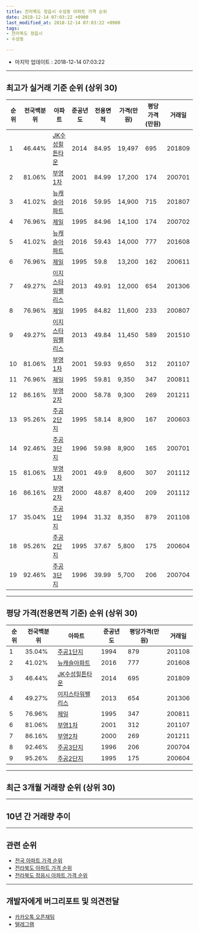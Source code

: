```yaml
---
title: 전라북도 정읍시 수성동 아파트 가격 순위
date: 2018-12-14 07:03:22 +0900
last_modified_at: 2018-12-14 07:03:22 +0900
tags:
- 전라북도 정읍시
- 수성동

---
```


* 마지막 업데이트 : 2018-12-14 07:03:22

---

## 최고가 실거래 기준 순위 (상위 30)


|순위|전국백분위|아파트|준공년도|전용면적|가격(만원)|평당가격(만원)|거래일|
|---|---|---|---|---|---|---|---|
|1|46.44%|[JK수성힐튼타운](https://search.naver.com/search.naver?query=%EC%A0%84%EB%9D%BC%EB%B6%81%EB%8F%84+%EC%A0%95%EC%9D%8D%EC%8B%9C+%EC%88%98%EC%84%B1%EB%8F%99+JK%EC%88%98%EC%84%B1%ED%9E%90%ED%8A%BC%ED%83%80%EC%9A%B4)|2014|84.95|19,497|695|201809|
|2|81.06%|[부영1차](https://search.naver.com/search.naver?query=%EC%A0%84%EB%9D%BC%EB%B6%81%EB%8F%84+%EC%A0%95%EC%9D%8D%EC%8B%9C+%EC%88%98%EC%84%B1%EB%8F%99+%EB%B6%80%EC%98%811%EC%B0%A8)|2001|84.99|17,200|174|200701|
|3|41.02%|[뉴캐슬아파트](https://search.naver.com/search.naver?query=%EC%A0%84%EB%9D%BC%EB%B6%81%EB%8F%84+%EC%A0%95%EC%9D%8D%EC%8B%9C+%EC%88%98%EC%84%B1%EB%8F%99+%EB%89%B4%EC%BA%90%EC%8A%AC%EC%95%84%ED%8C%8C%ED%8A%B8)|2016|59.95|14,900|715|201807|
|4|76.96%|[제일](https://search.naver.com/search.naver?query=%EC%A0%84%EB%9D%BC%EB%B6%81%EB%8F%84+%EC%A0%95%EC%9D%8D%EC%8B%9C+%EC%88%98%EC%84%B1%EB%8F%99+%EC%A0%9C%EC%9D%BC)|1995|84.96|14,100|174|200702|
|5|41.02%|[뉴캐슬아파트](https://search.naver.com/search.naver?query=%EC%A0%84%EB%9D%BC%EB%B6%81%EB%8F%84+%EC%A0%95%EC%9D%8D%EC%8B%9C+%EC%88%98%EC%84%B1%EB%8F%99+%EB%89%B4%EC%BA%90%EC%8A%AC%EC%95%84%ED%8C%8C%ED%8A%B8)|2016|59.43|14,000|777|201608|
|6|76.96%|[제일](https://search.naver.com/search.naver?query=%EC%A0%84%EB%9D%BC%EB%B6%81%EB%8F%84+%EC%A0%95%EC%9D%8D%EC%8B%9C+%EC%88%98%EC%84%B1%EB%8F%99+%EC%A0%9C%EC%9D%BC)|1995|59.8|13,200|162|200611|
|7|49.27%|[이지스타워팰리스](https://search.naver.com/search.naver?query=%EC%A0%84%EB%9D%BC%EB%B6%81%EB%8F%84+%EC%A0%95%EC%9D%8D%EC%8B%9C+%EC%88%98%EC%84%B1%EB%8F%99+%EC%9D%B4%EC%A7%80%EC%8A%A4%ED%83%80%EC%9B%8C%ED%8C%B0%EB%A6%AC%EC%8A%A4)|2013|49.91|12,000|654|201306|
|8|76.96%|[제일](https://search.naver.com/search.naver?query=%EC%A0%84%EB%9D%BC%EB%B6%81%EB%8F%84+%EC%A0%95%EC%9D%8D%EC%8B%9C+%EC%88%98%EC%84%B1%EB%8F%99+%EC%A0%9C%EC%9D%BC)|1995|84.82|11,600|233|200807|
|9|49.27%|[이지스타워팰리스](https://search.naver.com/search.naver?query=%EC%A0%84%EB%9D%BC%EB%B6%81%EB%8F%84+%EC%A0%95%EC%9D%8D%EC%8B%9C+%EC%88%98%EC%84%B1%EB%8F%99+%EC%9D%B4%EC%A7%80%EC%8A%A4%ED%83%80%EC%9B%8C%ED%8C%B0%EB%A6%AC%EC%8A%A4)|2013|49.84|11,450|589|201510|
|10|81.06%|[부영1차](https://search.naver.com/search.naver?query=%EC%A0%84%EB%9D%BC%EB%B6%81%EB%8F%84+%EC%A0%95%EC%9D%8D%EC%8B%9C+%EC%88%98%EC%84%B1%EB%8F%99+%EB%B6%80%EC%98%811%EC%B0%A8)|2001|59.93|9,650|312|201107|
|11|76.96%|[제일](https://search.naver.com/search.naver?query=%EC%A0%84%EB%9D%BC%EB%B6%81%EB%8F%84+%EC%A0%95%EC%9D%8D%EC%8B%9C+%EC%88%98%EC%84%B1%EB%8F%99+%EC%A0%9C%EC%9D%BC)|1995|59.81|9,350|347|200811|
|12|86.16%|[부영2차](https://search.naver.com/search.naver?query=%EC%A0%84%EB%9D%BC%EB%B6%81%EB%8F%84+%EC%A0%95%EC%9D%8D%EC%8B%9C+%EC%88%98%EC%84%B1%EB%8F%99+%EB%B6%80%EC%98%812%EC%B0%A8)|2000|58.78|9,300|269|201211|
|13|95.26%|[주공2단지](https://search.naver.com/search.naver?query=%EC%A0%84%EB%9D%BC%EB%B6%81%EB%8F%84+%EC%A0%95%EC%9D%8D%EC%8B%9C+%EC%88%98%EC%84%B1%EB%8F%99+%EC%A3%BC%EA%B3%B52%EB%8B%A8%EC%A7%80)|1995|58.14|8,900|167|200603|
|14|92.46%|[주공3단지](https://search.naver.com/search.naver?query=%EC%A0%84%EB%9D%BC%EB%B6%81%EB%8F%84+%EC%A0%95%EC%9D%8D%EC%8B%9C+%EC%88%98%EC%84%B1%EB%8F%99+%EC%A3%BC%EA%B3%B53%EB%8B%A8%EC%A7%80)|1996|59.98|8,900|165|200701|
|15|81.06%|[부영1차](https://search.naver.com/search.naver?query=%EC%A0%84%EB%9D%BC%EB%B6%81%EB%8F%84+%EC%A0%95%EC%9D%8D%EC%8B%9C+%EC%88%98%EC%84%B1%EB%8F%99+%EB%B6%80%EC%98%811%EC%B0%A8)|2001|49.9|8,600|307|201112|
|16|86.16%|[부영2차](https://search.naver.com/search.naver?query=%EC%A0%84%EB%9D%BC%EB%B6%81%EB%8F%84+%EC%A0%95%EC%9D%8D%EC%8B%9C+%EC%88%98%EC%84%B1%EB%8F%99+%EB%B6%80%EC%98%812%EC%B0%A8)|2000|48.87|8,400|209|201112|
|17|35.04%|[주공1단지](https://search.naver.com/search.naver?query=%EC%A0%84%EB%9D%BC%EB%B6%81%EB%8F%84+%EC%A0%95%EC%9D%8D%EC%8B%9C+%EC%88%98%EC%84%B1%EB%8F%99+%EC%A3%BC%EA%B3%B51%EB%8B%A8%EC%A7%80)|1994|31.32|8,350|879|201108|
|18|95.26%|[주공2단지](https://search.naver.com/search.naver?query=%EC%A0%84%EB%9D%BC%EB%B6%81%EB%8F%84+%EC%A0%95%EC%9D%8D%EC%8B%9C+%EC%88%98%EC%84%B1%EB%8F%99+%EC%A3%BC%EA%B3%B52%EB%8B%A8%EC%A7%80)|1995|37.67|5,800|175|200604|
|19|92.46%|[주공3단지](https://search.naver.com/search.naver?query=%EC%A0%84%EB%9D%BC%EB%B6%81%EB%8F%84+%EC%A0%95%EC%9D%8D%EC%8B%9C+%EC%88%98%EC%84%B1%EB%8F%99+%EC%A3%BC%EA%B3%B53%EB%8B%A8%EC%A7%80)|1996|39.99|5,700|206|200704|


---

## 평당 가격(전용면적 기준) 순위 (상위 30)


|순위|전국백분위|아파트|준공년도|평당가격(만원)|거래일|
|---|---|---|---|---|---|
|1|35.04%|[주공1단지](https://search.naver.com/search.naver?query=%EC%A0%84%EB%9D%BC%EB%B6%81%EB%8F%84+%EC%A0%95%EC%9D%8D%EC%8B%9C+%EC%88%98%EC%84%B1%EB%8F%99+%EC%A3%BC%EA%B3%B51%EB%8B%A8%EC%A7%80)|1994|879|201108|
|2|41.02%|[뉴캐슬아파트](https://search.naver.com/search.naver?query=%EC%A0%84%EB%9D%BC%EB%B6%81%EB%8F%84+%EC%A0%95%EC%9D%8D%EC%8B%9C+%EC%88%98%EC%84%B1%EB%8F%99+%EB%89%B4%EC%BA%90%EC%8A%AC%EC%95%84%ED%8C%8C%ED%8A%B8)|2016|777|201608|
|3|46.44%|[JK수성힐튼타운](https://search.naver.com/search.naver?query=%EC%A0%84%EB%9D%BC%EB%B6%81%EB%8F%84+%EC%A0%95%EC%9D%8D%EC%8B%9C+%EC%88%98%EC%84%B1%EB%8F%99+JK%EC%88%98%EC%84%B1%ED%9E%90%ED%8A%BC%ED%83%80%EC%9A%B4)|2014|695|201809|
|4|49.27%|[이지스타워팰리스](https://search.naver.com/search.naver?query=%EC%A0%84%EB%9D%BC%EB%B6%81%EB%8F%84+%EC%A0%95%EC%9D%8D%EC%8B%9C+%EC%88%98%EC%84%B1%EB%8F%99+%EC%9D%B4%EC%A7%80%EC%8A%A4%ED%83%80%EC%9B%8C%ED%8C%B0%EB%A6%AC%EC%8A%A4)|2013|654|201306|
|5|76.96%|[제일](https://search.naver.com/search.naver?query=%EC%A0%84%EB%9D%BC%EB%B6%81%EB%8F%84+%EC%A0%95%EC%9D%8D%EC%8B%9C+%EC%88%98%EC%84%B1%EB%8F%99+%EC%A0%9C%EC%9D%BC)|1995|347|200811|
|6|81.06%|[부영1차](https://search.naver.com/search.naver?query=%EC%A0%84%EB%9D%BC%EB%B6%81%EB%8F%84+%EC%A0%95%EC%9D%8D%EC%8B%9C+%EC%88%98%EC%84%B1%EB%8F%99+%EB%B6%80%EC%98%811%EC%B0%A8)|2001|312|201107|
|7|86.16%|[부영2차](https://search.naver.com/search.naver?query=%EC%A0%84%EB%9D%BC%EB%B6%81%EB%8F%84+%EC%A0%95%EC%9D%8D%EC%8B%9C+%EC%88%98%EC%84%B1%EB%8F%99+%EB%B6%80%EC%98%812%EC%B0%A8)|2000|269|201211|
|8|92.46%|[주공3단지](https://search.naver.com/search.naver?query=%EC%A0%84%EB%9D%BC%EB%B6%81%EB%8F%84+%EC%A0%95%EC%9D%8D%EC%8B%9C+%EC%88%98%EC%84%B1%EB%8F%99+%EC%A3%BC%EA%B3%B53%EB%8B%A8%EC%A7%80)|1996|206|200704|
|9|95.26%|[주공2단지](https://search.naver.com/search.naver?query=%EC%A0%84%EB%9D%BC%EB%B6%81%EB%8F%84+%EC%A0%95%EC%9D%8D%EC%8B%9C+%EC%88%98%EC%84%B1%EB%8F%99+%EC%A3%BC%EA%B3%B52%EB%8B%A8%EC%A7%80)|1995|175|200604|


---

## 최근 3개월 거래량 순위 (상위 30)


<div style="width:100%;">
    <canvas id="deal_count_ranking" height="250"></canvas>
</div>


<script>
new Chart(document.getElementById("deal_count_ranking"), {
    type: 'horizontalBar',
    data: {
        labels: ['부영1차', '부영2차', '주공2단지', '주공3단지', '제일', '뉴캐슬아파트'],
        datasets: [{
            label: '실거래 수',
            data: [11, 11, 8, 4, 2, 2],
            borderColor: "rgba(255, 0, 128, 1)",
            backgroundColor: "rgba(255, 0, 128, 0.5)",
            fill: false,
        }]
    },
    options: {
        responsive: true,
        title: {
            display: true,
            text: '최근 3개월 거래량 순위'
        },
        tooltips: {
            mode: 'index',
            intersect: false,
            callbacks: {
                title: function(tooltipItems, data) {
                    return "실거래 수:";
                },
                label: function(tooltipItem, data) {
                    return data.labels[tooltipItem.index] + ": " + tooltipItem.xLabel;
                }
            }
        },
        hover: {
            mode: 'nearest',
            intersect: true
        },
        scales: {
            xAxes: [{
                display: true,
                scaleLabel: {
                    display: true,
                    labelString: '실거래 수'
                },
                ticks: {
                    suggestedMin: 0,
                }
            }],
            yAxes: [{
                display: true,
                ticks: {
                    autoSkip: false,
                    callback: function(value, index, values) {
                        if (value.length > 15)
                            return value.substr(0, 13) + "...";
                        else
                            return value;
                    }
                },
                scaleLabel: {
                    display: false,
                }
            }]
        }
    }
});

</script>


---

## 10년 간 거래량 추이


<div style="width:100%;">
    <canvas id="deal_progress" height="250"></canvas>
</div>

<script>
new Chart(document.getElementById("deal_progress"), {
    type: 'line',
    data: {
        labels: ['200812','200901','200902','200903','200904','200905','200906','200907','200908','200909','200910','200911','200912','201001','201002','201003','201004','201005','201006','201007','201008','201009','201010','201011','201012','201101','201102','201103','201104','201105','201106','201107','201108','201109','201110','201111','201112','201201','201202','201203','201204','201205','201206','201207','201208','201209','201210','201211','201212','201301','201302','201303','201304','201305','201306','201307','201308','201309','201310','201311','201312','201401','201402','201403','201404','201405','201406','201407','201408','201409','201410','201411','201412','201501','201502','201503','201504','201505','201506','201507','201508','201509','201510','201511','201512','201601','201602','201603','201604','201605','201606','201607','201608','201609','201610','201611','201612','201701','201702','201703','201704','201705','201706','201707','201708','201709','201710','201711','201712','201801','201802','201803','201804','201805','201806','201807','201808','201809','201810','201811','201812'],
        datasets: [{
            label: '실거래 수',
            pointRadius: 1,
            data: [5, 7, 9, 16, 10, 10, 11, 7, 10, 10, 12, 8, 14, 7, 11, 9, 15, 8, 7, 6, 11, 13, 8, 11, 9, 9, 19, 17, 5, 14, 9, 12, 13, 17, 16, 15, 40, 9, 14, 11, 15, 9, 16, 6, 4, 8, 15, 13, 10, 16, 26, 28, 17, 26, 24, 22, 28, 22, 30, 22, 18, 31, 24, 25, 13, 16, 17, 20, 29, 38, 36, 20, 15, 24, 14, 35, 26, 19, 17, 14, 16, 19, 11, 14, 12, 20, 13, 21, 19, 13, 18, 18, 19, 12, 20, 19, 16, 26, 23, 27, 24, 35, 36, 30, 33, 23, 14, 20, 15, 15, 13, 26, 15, 25, 20, 24, 21, 20, 21, 15, 2],
            borderColor: "rgba(255, 201, 14, 1)",
            backgroundColor: "rgba(255, 201, 14, 0.5)",
            fill: true,
        }]
    },
    options: {
        responsive: true,
        title: {
            display: true,
            text: '10년간 거래량 추이'
        },
        tooltips: {
            mode: 'index',
            intersect: false,
        },
        hover: {
            mode: 'nearest',
            intersect: true
        },
        scales: {
            xAxes: [{
                display: true,
                scaleLabel: {
                    display: true,
                    labelString: '년/월'
                }
            }],
            yAxes: [{
                display: true,
                ticks: {
                    suggestedMin: 0,
                },
                scaleLabel: {
                    display: true,
                    labelString: '실거래 수'
                }
            }]
        }
    }
});

</script>


---

## 관련 순위

- [전국 아파트 가격 순위](https://inasie.github.io/apt-ranking/전국)
- [전라북도 아파트 가격 순위](https://inasie.github.io/apt-ranking/전라북도)
- [전라북도 정읍시 아파트 가격 순위](https://inasie.github.io/apt-ranking/전라북도-정읍시)


---

## 개발자에게 버그리포트 및 의견전달

- [카카오톡 오픈채팅](https://open.kakao.com/o/gLJUAP4)
- [텔레그램](https://t.me/inasie)

